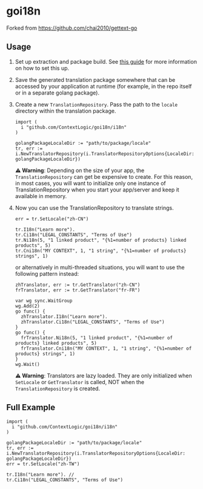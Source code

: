# goi18n

Forked from https://github.com/chai2010/gettext-go

## Usage

1. Set up extraction and package build. See [this guide](https://wiki.wish.site/display/ENG/New+Project+Onboarding+Guide) for more information on how to set this up.
2. Save the generated translation package somewhere that can be accessed by your application at runtime (for example, in the repo itself or in a separate golang package). 
3. Create a new `TranslationRepository`. Pass the path to the `locale` directory within the translation package. 
    ```
    import (
      i "github.com/ContextLogic/goi18n/i18n"
    )

    golangPackageLocaleDir := "path/to/package/locale"
    tr, err := i.NewTranslatorRepository(i.TranslatorRepositoryOptions{LocaleDir: golangPackageLocaleDir})
    ```
    **:warning: Warning**: Depending on the size of your app, the `TranslationRepository` can get be expensive to create. For this reason, in most cases, you will want to initialize only one instance of TranslationRepository when you start your app/server and keep it available in memory. 
    
4. Now you can use the TranslationRepository to translate strings.
    ```
    err = tr.SetLocale("zh-CN")

    tr.I18n("Learn more"). 
    tr.Ci18n("LEGAL_CONSTANTS", "Terms of Use")
    tr.Ni18n(5, "1 linked product", "{%1=number of products} linked products", 5)
    tr.Cni18n("MY CONTEXT", 1, "1 string", "{%1=number of products} strings", 1)
    ```
    or alternatively in multi-threaded situations, you will want to use the following pattern instead:
    ```
    zhTranslator, err := tr.GetTranslator("zh-CN")
    frTranslator, err := tr.GetTranslator("fr-FR")
     
    var wg sync.WaitGroup
    wg.Add(2)
    go func() {
      zhTranslator.I18n("Learn more"). 
      zhTranslator.Ci18n("LEGAL_CONSTANTS", "Terms of Use")
    }
    go func() {
      frTranslator.Ni18n(5, "1 linked product", "{%1=number of products} linked products", 5)
      frTranslator.Cni18n("MY CONTEXT", 1, "1 string", "{%1=number of products} strings", 1)
    }
    wg.Wait()
    ```
    **:warning: Warning**: Translators are lazy loaded. They are only initialized when `SetLocale` or `GetTranslator` is called, NOT when the `TranslationRepository` is created.

## Full Example

```
import (
  i "github.com/ContextLogic/goi18n/i18n"
)

golangPackageLocaleDir := "path/to/package/locale"
tr, err := i.NewTranslatorRepository(i.TranslatorRepositoryOptions{LocaleDir: golangPackageLocaleDir})
err = tr.SetLocale("zh-TW")
  
tr.I18n("Learn more"). // 
tr.Ci18n("LEGAL_CONSTANTS", "Terms of Use")
```

